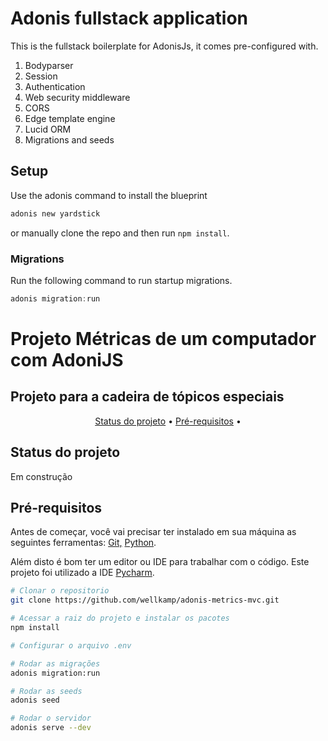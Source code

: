 # Adonis fullstack application

This is the fullstack boilerplate for AdonisJs, it comes pre-configured with.

1. Bodyparser
2. Session
3. Authentication
4. Web security middleware
5. CORS
6. Edge template engine
7. Lucid ORM
8. Migrations and seeds

## Setup

Use the adonis command to install the blueprint

```bash
adonis new yardstick
```

or manually clone the repo and then run `npm install`.

### Migrations

Run the following command to run startup migrations.

```js
adonis migration:run
```

<h1> Projeto Métricas de um computador com AdoniJS </h1> 
<h2> Projeto para a cadeira de tópicos especiais </h2>

<p align="center">
 <a href="#status">Status do projeto</a> •
 <a href="#prerequisitos">Pré-requisitos</a> • 
</p>

<h2 id='status'>Status do projeto</h2>
<p>Em construção</p>

<h2 id='prerequisitos'>Pré-requisitos</h2>
<p> Antes de começar, você vai precisar ter instalado em sua máquina as seguintes ferramentas:
<a href="www.github.com">Git,</a> <a href="https://www.python.org/">Python</a>.
</p>

<p>Além disto é bom ter um editor ou IDE para trabalhar com o código. Este projeto foi utilizado a IDE 
<a href="https://www.jetbrains.com/pt-br/pycharm/">Pycharm</a>.</p>

```bash
# Clonar o repositorio
git clone https://github.com/wellkamp/adonis-metrics-mvc.git

# Acessar a raiz do projeto e instalar os pacotes
npm install

# Configurar o arquivo .env

# Rodar as migrações
adonis migration:run

# Rodar as seeds
adonis seed

# Rodar o servidor
adonis serve --dev

```
